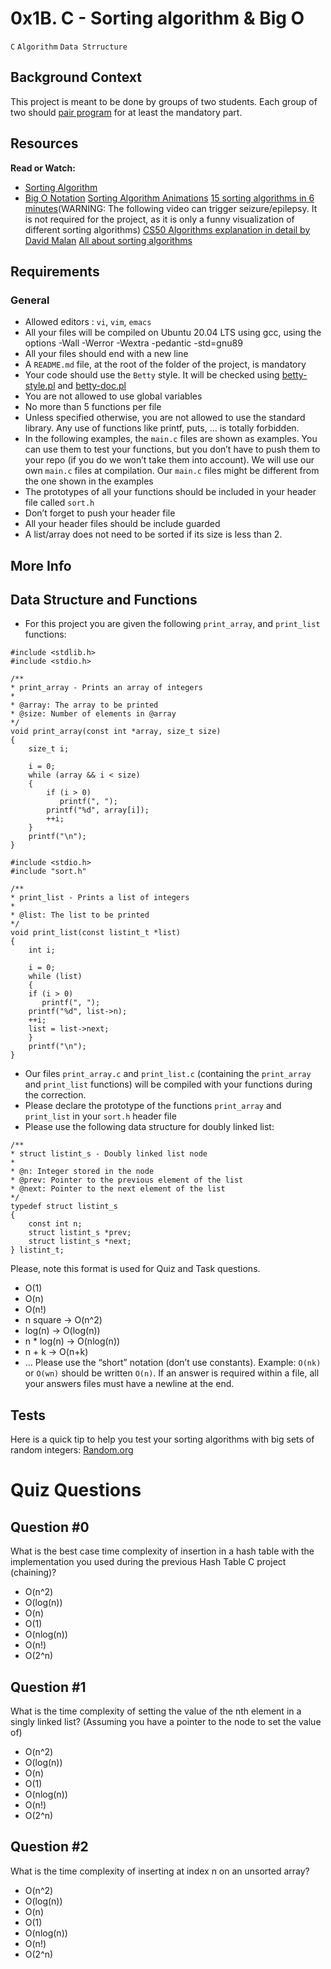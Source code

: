 # 0x1B. C - Sorting algorithm & Big O
`C`
`Algorithm`
`Data Strructure`
## Background Context
This project is meant to be done by groups of two students. Each group of two should [pair program](https://en.wikipedia.org/wiki/Pair_programming) for at least the mandatory part.

## Resources
**Read or Watch:**
*   [Sorting Algorithm](https://en.wikipedia.org/wiki/Sorting_algorithm)
*   [Big O Notation](https://stackoverflow.com/questions/487258/what-is-a-plain-english-explanation-of-big-o-notation)
[Sorting Algorithm Animations](https://www.toptal.com/developers/sorting-algorithms)
[15 sorting algorithms in 6 minutes](https://www.youtube.com/watch?v=kPRA0W1kECg)(WARNING: The following video can trigger seizure/epilepsy. It is not required for the project, as it is only a funny visualization of different sorting algorithms)
[CS50 Algorithms explanation in detail by David Malan](https://www.youtube.com/watch?v=yb0PY3LX2x8&t=2s)
[All about sorting algorithms](https://www.geeksforgeeks.org/sorting-algorithms/)
## Requirements
### General
* Allowed editors : `vi`, `vim`, `emacs`
* All your files will be compiled on Ubuntu 20.04 LTS using gcc, using the options -Wall -Werror -Wextra -pedantic -std=gnu89
* All your files should end with a new line
* A `README.md` file, at the root of the folder of the project, is mandatory
* Your code should use the `Betty` style. It will be checked using [betty-style.pl](https://github.com/holbertonschool/Betty/blob/master/betty-style.pl) and [betty-doc.pl](https://github.com/holbertonschool/Betty/b\lob/master/betty-doc.pl)
* You are not allowed to use global variables
* No more than 5 functions per file
* Unless specified otherwise, you are not allowed to use the standard library. Any use of functions like printf, puts, … is totally forbidden.
* In the following examples, the `main.c` files are shown as examples. You can use them to test your functions, but you don’t have to push them to your repo (if you do we won’t take them into account). We will use our own `main.c` files at compilation. Our `main.c` files might be different from the one shown in the examples
* The prototypes of all your functions should be included in your header file called `sort.h`
* Don’t forget to push your header file
* All your header files should be include guarded
* A list/array does not need to be sorted if its size is less than 2.

## More Info
## Data Structure and Functions
* For this project you are given the following `print_array`, and `print_list` functions:
```
#include <stdlib.h>
#include <stdio.h>

/**
* print_array - Prints an array of integers
*
* @array: The array to be printed
* @size: Number of elements in @array
*/
void print_array(const int *array, size_t size)
{
	size_t i;

	i = 0;
	while (array && i < size)
	{
		if (i > 0)
		   printf(", ");
		printf("%d", array[i]);
		++i;
	}
	printf("\n");
}
```
```
#include <stdio.h>
#include "sort.h"

/**
* print_list - Prints a list of integers
*
* @list: The list to be printed
*/
void print_list(const listint_t *list)
{
    int i;

    i = 0;
    while (list)
    {
	if (i > 0)
	   printf(", ");
	printf("%d", list->n);
	++i;
	list = list->next;
    }
    printf("\n");
}
```
* Our files `print_array.c` and `print_list.c` (containing the `print_array` and `print_list` functions) will be compiled with your functions during the correction.
* Please declare the prototype of the functions `print_array` and `print_list` in your `sort.h` header file
* Please use the following data structure for doubly linked list:
```
/**
* struct listint_s - Doubly linked list node
*
* @n: Integer stored in the node
* @prev: Pointer to the previous element of the list
* @next: Pointer to the next element of the list
*/
typedef struct listint_s
{
	const int n;
	struct listint_s *prev;
	struct listint_s *next;
} listint_t;
```
Please, note this format is used for Quiz and Task questions.
* O(1)
* O(n)
* O(n!)
* n square -> O(n^2)
* log(n) -> O(log(n))
* n * log(n) -> O(nlog(n))
* n + k -> O(n+k)
* …
Please use the “short” notation (don’t use constants). Example: `O(nk)` or `O(wn)` should be written `O(n)`. If an answer is required within a file, all your answers files must have a newline at the end.

## Tests
Here is a quick tip to help you test your sorting algorithms with big sets of random integers: [Random.org](https://www.random.org/integer-sets/)

# Quiz Questions
## Question #0
What is the best case time complexity of insertion in a hash table with the implementation you used during the previous Hash Table C project (chaining)?

* O(n^2)
* O(log(n))
* O(n)
* O(1)
* O(nlog(n))
* O(n!)
* O(2^n)

## Question #1
What is the time complexity of setting the value of the nth element in a singly linked list? (Assuming you have a pointer to the node to set the value of)

* O(n^2)
* O(log(n))
* O(n)
* O(1)
* O(nlog(n))
* O(n!)
* O(2^n)

## Question #2
What is the time complexity of inserting at index n on an unsorted array?

* O(n^2)
* O(log(n))
* O(n)
* O(1)
* O(nlog(n))
* O(n!)
* O(2^n)